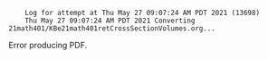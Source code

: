         Log for attempt at Thu May 27 09:07:24 AM PDT 2021 (13698)
        Thu May 27 09:07:24 AM PDT 2021 Converting 21math401/KBe21math401retCrossSectionVolumes.org...
Error producing PDF.

